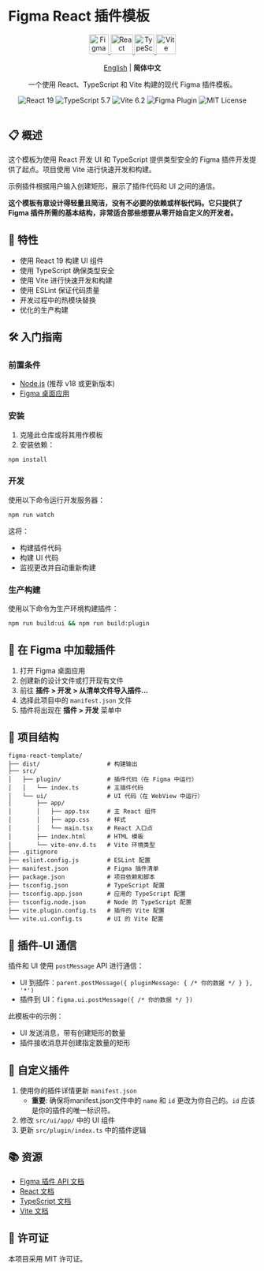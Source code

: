 # Figma React 插件模板

<div align="center">
  <a href="https://figma.com">
    <img src="https://upload.wikimedia.org/wikipedia/commons/3/33/Figma-logo.svg" alt="Figma" width="40" height="40"/>
  </a>
  <a href="https://react.dev">
    <img src="https://upload.wikimedia.org/wikipedia/commons/a/a7/React-icon.svg" alt="React" width="45" height="40"/>
  </a>
  <a href="https://www.typescriptlang.org">
    <img src="https://upload.wikimedia.org/wikipedia/commons/4/4c/Typescript_logo_2020.svg" alt="TypeScript" width="40" height="40"/>
  </a>
  <a href="https://vitejs.dev">
    <img src="https://vitejs.dev/logo.svg" alt="Vite" width="40" height="40"/>
  </a>
</div>

<div align="center">
  <p><a href="./README.md">English</a> | <strong>简体中文</strong></p>
  <p>一个使用 React、TypeScript 和 Vite 构建的现代 Figma 插件模板。</p>
</div>

<div align="center">
  <img src="https://img.shields.io/badge/React-19-blue?logo=react" alt="React 19"/>
  <img src="https://img.shields.io/badge/TypeScript-5.7-blue?logo=typescript" alt="TypeScript 5.7"/>
  <img src="https://img.shields.io/badge/Vite-6.2-646CFF?logo=vite" alt="Vite 6.2"/>
  <img src="https://img.shields.io/badge/Figma-Plugin-F24E1E?logo=figma" alt="Figma Plugin"/>
  <img src="https://img.shields.io/badge/License-MIT-green" alt="MIT License"/>
</div>

<br/>

## 📋 概述

这个模板为使用 React 开发 UI 和 TypeScript 提供类型安全的 Figma 插件开发提供了起点。项目使用 Vite 进行快速开发和构建。

示例插件根据用户输入创建矩形，展示了插件代码和 UI 之间的通信。

**这个模板有意设计得轻量且简洁，没有不必要的依赖或样板代码。它只提供了 Figma 插件所需的基本结构，非常适合那些想要从零开始自定义的开发者。**

## 🚀 特性

- 使用 React 19 构建 UI 组件
- 使用 TypeScript 确保类型安全
- 使用 Vite 进行快速开发和构建
- 使用 ESLint 保证代码质量
- 开发过程中的热模块替换
- 优化的生产构建

## 🛠️ 入门指南

### 前置条件

- [Node.js](https://nodejs.org/) (推荐 v18 或更新版本)
- [Figma 桌面应用](https://www.figma.com/downloads/)

### 安装

1. 克隆此仓库或将其用作模板
2. 安装依赖：

```bash
npm install
```

### 开发

使用以下命令运行开发服务器：

```bash
npm run watch
```

这将：
- 构建插件代码
- 构建 UI 代码
- 监视更改并自动重新构建

### 生产构建

使用以下命令为生产环境构建插件：

```bash
npm run build:ui && npm run build:plugin
```

## 🔌 在 Figma 中加载插件

1. 打开 Figma 桌面应用
2. 创建新的设计文件或打开现有文件
3. 前往 **插件 > 开发 > 从清单文件导入插件...**
4. 选择此项目中的 `manifest.json` 文件
5. 插件将出现在 **插件 > 开发** 菜单中

## 📁 项目结构

```
figma-react-template/
├── dist/                   # 构建输出
├── src/
│   ├── plugin/             # 插件代码（在 Figma 中运行）
│   │   └── index.ts        # 主插件代码
│   └── ui/                 # UI 代码（在 WebView 中运行）
│       ├── app/
│       │   ├── app.tsx     # 主 React 组件
│       │   ├── app.css     # 样式
│       │   └── main.tsx    # React 入口点
│       ├── index.html      # HTML 模板
│       └── vite-env.d.ts   # Vite 环境类型
├── .gitignore
├── eslint.config.js        # ESLint 配置
├── manifest.json           # Figma 插件清单
├── package.json            # 项目依赖和脚本
├── tsconfig.json           # TypeScript 配置
├── tsconfig.app.json       # 应用的 TypeScript 配置
├── tsconfig.node.json      # Node 的 TypeScript 配置
├── vite.plugin.config.ts   # 插件的 Vite 配置
└── vite.ui.config.ts       # UI 的 Vite 配置
```

## 🔄 插件-UI 通信

插件和 UI 使用 `postMessage` API 进行通信：

- UI 到插件：`parent.postMessage({ pluginMessage: { /* 你的数据 */ } }, '*')`
- 插件到 UI：`figma.ui.postMessage({ /* 你的数据 */ })`

此模板中的示例：
- UI 发送消息，带有创建矩形的数量
- 插件接收消息并创建指定数量的矩形

## 📝 自定义插件

1. 使用你的插件详情更新 `manifest.json`
   - **重要**: 确保将manifest.json文件中的 `name` 和 `id` 更改为你自己的。`id` 应该是你的插件的唯一标识符。
2. 修改 `src/ui/app/` 中的 UI 组件
3. 更新 `src/plugin/index.ts` 中的插件逻辑

## 📚 资源

- [Figma 插件 API 文档](https://www.figma.com/plugin-docs/api/api-overview/)
- [React 文档](https://react.dev/)
- [TypeScript 文档](https://www.typescriptlang.org/docs/)
- [Vite 文档](https://vitejs.dev/guide/)

## 📄 许可证

本项目采用 MIT 许可证。 